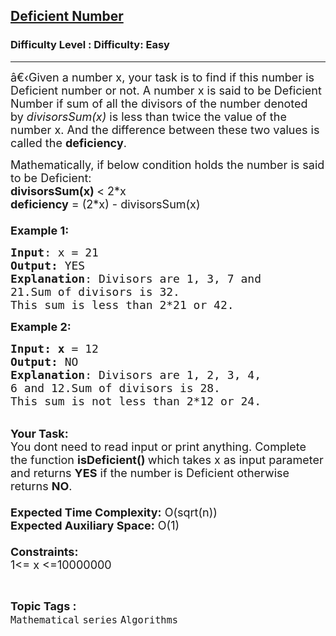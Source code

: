 <h2><a href="https://www.geeksforgeeks.org/problems/deficient-number1612/1">Deficient Number</a></h2><h3>Difficulty Level : Difficulty: Easy</h3><hr><div class="problems_problem_content__Xm_eO"><p><span style="font-size:18px">â€‹Given a number x, your&nbsp;task is to find if this number is Deficient number or not. A number x&nbsp;is said to be Deficient Number if sum of all the divisors of the number denoted by&nbsp;<em>divisorsSum(x)</em>&nbsp;is less than twice the value of the number x. And the difference between these two values is called the&nbsp;<strong>deficiency</strong>.</span></p>

<p><span style="font-size:18px">Mathematically, if below condition holds the number is said to be Deficient:<br>
<strong>divisorsSum(x) </strong>&lt; 2*x<br>
<strong>deficiency</strong> = (2*x) - divisorsSum(x)<br>
<br>
<strong>Example 1:</strong></span></p>

<pre><span style="font-size:18px"><strong>Input</strong>: x = 21
<strong>Output:</strong>&nbsp;YES&nbsp;
<strong>Explanation</strong>: Divisors are 1, 3, 7 and
21.Sum of divisors is 32. 
This sum is less than 2*21 or 42.</span><span style="font-size:18px">
</span></pre>

<p><span style="font-size:18px"><strong>Example 2:</strong></span></p>

<pre><span style="font-size:18px"><strong>Input: x</strong> = 12
<strong>Output:&nbsp;</strong>NO
<strong>Explanation</strong>: Divisors are 1, 2, 3, 4,
6 and 12.Sum of divisors is 28.
This sum is not less than 2*12 or 24.
</span></pre>

<p><br>
<span style="font-size:18px"><strong>Your Task:&nbsp;&nbsp;</strong><br>
You dont need to read input or print anything. Complete the function <strong>isDeficient</strong></span><span style="font-size:18px"><strong>()&nbsp;</strong>which takes x&nbsp;as input parameter and returns <strong>YES</strong> if the number is Deficient otherwise returns <strong>NO</strong>.<br>
<br>
<strong>Expected Time Complexity:</strong> O(sqrt(n))<br>
<strong>Expected Auxiliary Space:</strong> O(1)<br>
<br>
<strong>Constraints:</strong><br>
1&lt;= x&nbsp;&lt;=10000000</span></p>
</div><br><p><span style=font-size:18px><strong>Topic Tags : </strong><br><code>Mathematical</code>&nbsp;<code>series</code>&nbsp;<code>Algorithms</code>&nbsp;
